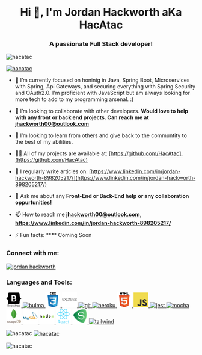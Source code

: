 <h1 align="center">Hi 👋, I'm Jordan Hackworth aKa HacAtac</h1>
<h3 align="center">A passionate Full Stack developer!</h3>

<p align="left"> <img src="https://komarev.com/ghpvc/?username=hacatac&label=Profile%20views&color=0e75b6&style=flat" alt="hacatac" /> </p>

<p align="left"> <a href="https://github.com/ryo-ma/github-profile-trophy"><img src="https://github-profile-trophy.vercel.app/?username=hacatac" alt="hacatac" /></a> </p>

- 🌱 I’m currently focused on honinig in Java, Spring Boot, Microservices with Spring, Api Gateways, and securing everything with Spring Security and OAuth2.0. I'm proficient with JavaScript but am always looking for more tech to add to my programming arsenal. :)

- 👯 I’m looking to collaborate with other developers. **Would love to help with any front or back end projects. Can reach me at jhackworth00@outlook.com**

- 🤝 I’m looking to learn from others and give back to the communtity to the best of my abilities.

- 👨‍💻 All of my projects are available at: [https://github.com/HacAtac].(https://github.com/HacAtac)

- 📝 I regularly write articles on: [https://www.linkedin.com/in/jordan-hackworth-898205217/](https://www.linkedin.com/in/jordan-hackworth-898205217/)

- 💬 Ask me about any **Front-End or Back-End help or any collaboration oppurtunities!**

- 📫 How to reach me **jhackworth00@outlook.com, https://www.linkedin.com/in/jordan-hackworth-898205217/**

- ⚡ Fun facts: **** Coming Soon

<h3 align="left">Connect with me:</h3>
<p align="left">
<a href="https://linkedin.com/in/jordan hackworth" target="blank"><img align="center" src="https://raw.githubusercontent.com/rahuldkjain/github-profile-readme-generator/master/src/images/icons/Social/linked-in-alt.svg" alt="jordan hackworth" height="30" width="40" /></a>
</p>

<h3 align="left">Languages and Tools:</h3>
<p align="left"> <a href="https://getbootstrap.com" target="_blank" rel="noreferrer"> <img src="https://raw.githubusercontent.com/devicons/devicon/master/icons/bootstrap/bootstrap-plain-wordmark.svg" alt="bootstrap" width="40" height="40"/> </a> <a href="https://bulma.io/" target="_blank" rel="noreferrer"> <img src="https://raw.githubusercontent.com/gilbarbara/logos/804dc257b59e144eaca5bc6ffd16949752c6f789/logos/bulma.svg" alt="bulma" width="40" height="40"/> </a> <a href="https://www.w3schools.com/css/" target="_blank" rel="noreferrer"> <img src="https://raw.githubusercontent.com/devicons/devicon/master/icons/css3/css3-original-wordmark.svg" alt="css3" width="40" height="40"/> </a> <a href="https://expressjs.com" target="_blank" rel="noreferrer"> <img src="https://raw.githubusercontent.com/devicons/devicon/master/icons/express/express-original-wordmark.svg" alt="express" width="40" height="40"/> </a> <a href="https://git-scm.com/" target="_blank" rel="noreferrer"> <img src="https://www.vectorlogo.zone/logos/git-scm/git-scm-icon.svg" alt="git" width="40" height="40"/> </a> <a href="https://heroku.com" target="_blank" rel="noreferrer"> <img src="https://www.vectorlogo.zone/logos/heroku/heroku-icon.svg" alt="heroku" width="40" height="40"/> </a> <a href="https://www.w3.org/html/" target="_blank" rel="noreferrer"> <img src="https://raw.githubusercontent.com/devicons/devicon/master/icons/html5/html5-original-wordmark.svg" alt="html5" width="40" height="40"/> </a> <a href="https://developer.mozilla.org/en-US/docs/Web/JavaScript" target="_blank" rel="noreferrer"> <img src="https://raw.githubusercontent.com/devicons/devicon/master/icons/javascript/javascript-original.svg" alt="javascript" width="40" height="40"/> </a> <a href="https://jestjs.io" target="_blank" rel="noreferrer"> <img src="https://www.vectorlogo.zone/logos/jestjsio/jestjsio-icon.svg" alt="jest" width="40" height="40"/> </a> <a href="https://mochajs.org" target="_blank" rel="noreferrer"> <img src="https://www.vectorlogo.zone/logos/mochajs/mochajs-icon.svg" alt="mocha" width="40" height="40"/> </a> <a href="https://www.mongodb.com/" target="_blank" rel="noreferrer"> <img src="https://raw.githubusercontent.com/devicons/devicon/master/icons/mongodb/mongodb-original-wordmark.svg" alt="mongodb" width="40" height="40"/> </a> <a href="https://www.mysql.com/" target="_blank" rel="noreferrer"> <img src="https://raw.githubusercontent.com/devicons/devicon/master/icons/mysql/mysql-original-wordmark.svg" alt="mysql" width="40" height="40"/> </a> <a href="https://nodejs.org" target="_blank" rel="noreferrer"> <img src="https://raw.githubusercontent.com/devicons/devicon/master/icons/nodejs/nodejs-original-wordmark.svg" alt="nodejs" width="40" height="40"/> </a> <a href="https://reactjs.org/" target="_blank" rel="noreferrer"> <img src="https://raw.githubusercontent.com/devicons/devicon/master/icons/react/react-original-wordmark.svg" alt="react" width="40" height="40"/> </a> <a href="https://scully.io/" target="_blank" rel="noreferrer"> <img src="https://raw.githubusercontent.com/scullyio/scully/main/assets/logos/SVG/scullyio-icon.svg" alt="scully" width="40" height="40"/> </a> <a href="https://tailwindcss.com/" target="_blank" rel="noreferrer"> <img src="https://www.vectorlogo.zone/logos/tailwindcss/tailwindcss-icon.svg" alt="tailwind" width="40" height="40"/> </a> </p>

<p><img align="left" src="https://github-readme-stats.vercel.app/api/top-langs?username=hacatac&show_icons=true&locale=en&layout=compact" alt="hacatac" /></p>

<p>&nbsp;<img align="center" src="https://github-readme-stats.vercel.app/api?username=hacatac&show_icons=true&locale=en" alt="hacatac" /></p>

<p><img align="center" src="https://github-readme-streak-stats.herokuapp.com/?user=hacatac&" alt="hacatac" /></p>

